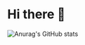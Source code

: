 # Hi there 👋
![Anurag's GitHub stats](https://github-readme-stats.vercel.app/api?username=MikhailShurov&theme=outrun&show_icons=true)
